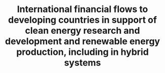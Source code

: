 ---
title: >-
  International  financial  flows  to  developing  countries  in  support  of  clean  energy  research  and  development  and  renewable  energy  production,  including  in  hybrid  systems
permalink: /7-a-1/
sdg_goal: 7
layout: indicator
indicator: 7.a.1
indicator_variable: null
graph: null
graph_type_description: null
graph_status_notes: Redline
variable_description: null
variable_notes: null
un_designated_tier: '3'
un_custodial_agency: 'OECD,  IRENA  (Partnering  Agencies:  IEA,  UN  Energy,  UNEP)'
target_id: 7.a
has_metadata: false
goal_meta_link: 'http://unstats.un.org/sdgs/files/metadata-compilation/Metadata-Goal-7.pdf'
goal_meta_link_page: 15
indicator_name: >-
  International  financial  flows  to  developing  countries  in  support  of  clean  energy  research  and  development  and  renewable  energy  production,  including  in  hybrid  systems
target: >-
  By  2030,  enhance  international  cooperation  to  facilitate  access  to  clean  energy  research  and  technology,  including  renewable  energy,  energy  efficiency  and  advanced  and  cleaner  fossil-fuel  technology,  and  promote  investment  in  
source_title: null
source_notes: null
published: true
comments_and_limitations: Under  review.  
---
